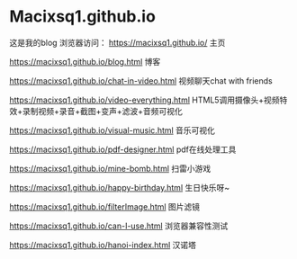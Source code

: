 # Macixsq1.github.io
这是我的blog
浏览器访问：
https://macixsq1.github.io/  主页

https://macixsq1.github.io/blog.html  博客

https://macixsq1.github.io/chat-in-video.html 
视频聊天chat with friends

https://macixsq1.github.io/video-everything.html 
HTML5调用摄像头+视频特效+录制视频+录音+截图+变声+滤波+音频可视化

https://macixsq1.github.io/visual-music.html
音乐可视化

https://macixsq1.github.io/pdf-designer.html
pdf在线处理工具

https://macixsq1.github.io/mine-bomb.html
扫雷小游戏

https://macixsq1.github.io/happy-birthday.html
生日快乐呀~

https://macixsq1.github.io/filterImage.html
图片滤镜

https://macixsq1.github.io/can-I-use.html
浏览器兼容性测试

https://macixsq1.github.io/hanoi-index.html
汉诺塔

